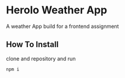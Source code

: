 # Herolo Weather App
A weather App build for a frontend assignment

## How To Install
clone and repository and run

```
npm i
```
